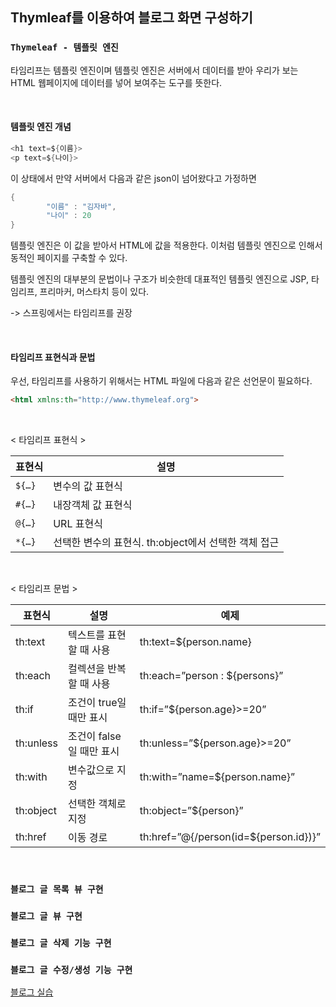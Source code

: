 ## Thymleaf를 이용하여 블로그 화면 구성하기
### `Thymeleaf - 템플릿 엔진`
타임리프는 템플릿 엔진이며 템플릿 엔진은 서버에서 데이터를 받아 우리가 보는 HTML 웹페이지에 데이터를 넣어 보여주는 도구를 뜻한다.

<br>

#### 템플릿 엔진 개념
```java
<h1 text=${이름}>
<p text=${나이}>
```
이 상태에서 만약 서버에서 다음과 같은 json이 넘어왔다고 가정하면
```java
{
		"이름" : "김자바",
		"나이" : 20
}
```
템플릿 엔진은 이 값을 받아서 HTML에 값을 적용한다. 이처럼 템플릿 엔진으로 인해서 동적인 페이지를 구축할 수 있다.

템플릿 엔진의 대부분의 문법이나 구조가 비슷한데 대표적인 템플릿 엔진으로 JSP, 타임리프, 프리마커, 머스타치 등이 있다. 

-> 스프링에서는 타임리프를 권장

<br>

#### 타임리프 표현식과 문법

우선, 타임리프를 사용하기 위해서는 HTML 파일에 다음과 같은 선언문이 필요하다.
```html
<html xmlns:th="http://www.thymeleaf.org">
```

<br>

< 타임리프 표현식 >

| 표현식 | 설명 |
| --- | --- |
| `${…}` | 변수의 값 표현식 |
| `#{…}` | 내장객체 값 표현식 |
| `@{…}` | URL 표현식 |
| `*{…}` | 선택한 변수의 표현식. th:object에서 선택한 객체 접근 |

<br>

< 타임리프 문법 >

| 표현식 | 설명 | 예제 |
| --- | --- | --- |
| th:text | 텍스트를 표현할 때 사용 | th:text=${person.name} |
| th:each | 컬렉션을 반복할 때 사용 | th:each=”person : ${persons}” |
| th:if | 조건이 true일 때만 표시 | th:if=”${person.age}>=20” |
| th:unless | 조건이 false일 때만 표시 | th:unless=”${person.age}>=20” |
| th:with | 변수값으로 지정 | th:with=”name=${person.name}” |
| th:object | 선택한 객체로 지정 | th:object=”${person}” |
| th:href | 이동 경로 | th:href=”@{/person(id=${person.id})}” |

<br>

### `블로그 글 목록 뷰 구현`

### `블로그 글 뷰 구현`

### `블로그 글 삭제 기능 구현`

### `블로그 글 수정/생성 기능 구현`

[블로그 실습](https://github.com/zeonzyeon/spring-boot-project/tree/main/src/main/java/com/estsoft/springproject/blog)
